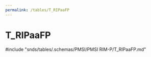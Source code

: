 ```yaml
---
permalink: /tables/T_RIPaaFP
---
```

# T\_RIPaaFP
<!-- SPDX-License-Identifier: MPL-2.0 -->

<!-- ATTENTION : Ne pas supprimer ou modifier la ligne ci-dessous -->
#include "snds/tables/.schemas/PMSI/PMSI RIM-P/T_RIPaaFP.md"
<!-- ATTENTION : Ne pas supprimer ou modifier la ligne ci-dessus -->
